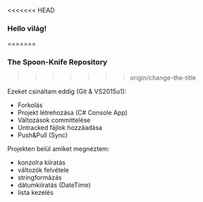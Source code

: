 <<<<<<< HEAD
### Hello világ!
=======
### The Spoon-Knife Repository
>>>>>>> origin/change-the-title

Ezeket csináltam eddig (Git & VS2015u1):

- Forkolás
- Projekt létrehozása (C# Console App)
- Változások committelése
- Untracked fájlok hozzáadása
- Push&Pull (Sync)

Projekten belül amiket megnéztem:
- konzolra kiíratás
- változók felvétele
- stringformázás
- dátumkiíratás (DateTime)
- lista kezelés
